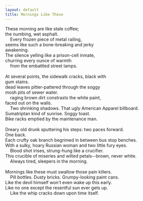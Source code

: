 ```yaml
---
layout: default
title: Mornings Like These
---
```

These morning are like stale coffee;</br> 
the numbing, wet asphalt.<br/>
&nbsp;&nbsp;&nbsp;&nbsp;Every frozen piece of metal railing,<br/>
seems like such a bone-breaking and jerky<br/>
awakening.<br/>
The silence yelling like a prison-cell inmate,<br/>
churring every ounce of warmth <br/>
&nbsp;&nbsp;&nbsp;&nbsp;from the embattled street lamps.<br/>
<br/>
At several points, the sidewalk cracks, black with<br/>
gum stains.<br/>
dead leaves pitter-pattered through the soggy <br/>
mosh pits of sewer water.<br/>
&nbsp;&nbsp;&nbsp;&nbsp;raging brown dirt constrasts the white paint,<br/>
faced out on the walls.<br/>
&nbsp;&nbsp;&nbsp;&nbsp;Two shrinking shadows. 
That ugly American Apparel billboard.<br/>
Sumatriptan kind of sunrise. Soggy toast. <br/>
Bike racks emptied by the maintenance man.<br/>
<br/>
Dreary old drunk sputtering his steps: two paces forward.<br/>
One back.<br/>
Each crufty oak branch begrimed in between bus stop benches.<br/>
With a sulky, hoary Russian woman and two little fury eyes.<br/>
&nbsp;&nbsp;&nbsp;&nbsp;Blood shot irises, strung-hung like a crucifier.<br/>
This crucible of miseries and wilted petals--brown, never white.<br/>
&nbsp;&nbsp;&nbsp;&nbsp;Always tired, sleepers in the morning.<br/>
<br/>
Mornings like these must swallow those pain killers.<br/>
&nbsp;&nbsp;&nbsp;&nbsp;Pill bottles. Dusty bricks. Grumpy-looking paint cans.<br/>
Like the devil himself won't even wake up this early.<br/>
Like no one except the resentful sun ever gets up.<br/>
&nbsp;&nbsp;&nbsp;&nbsp;Like the whip cracks down upon time itself.<br/>
